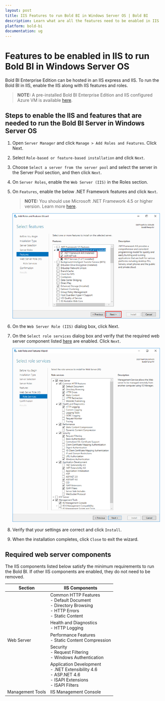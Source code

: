 ```yaml
---
layout: post
title: IIS Features to run Bold BI in Windows Server OS | Bold BI
description: Learn what are all the features need to be enabled in IIS to run Bold BI application in Windows Server OS.
platform: bold-bi
documentation: ug
---
```


# Features to be enabled in IIS to run Bold BI in Windows Server OS
Bold BI Enterprise Edition can be hosted in an IIS express and IIS. To run the Bold BI in IIS, enable the IIS along with IIS features and roles.

> **NOTE:**  A pre-installed Bold BI Enterprise Edition and IIS configured Azure VM is available [here](https://azuremarketplace.microsoft.com/en-us/marketplace/apps/syncfusion.bold-bi-enterprise-multi-tenant).

## Steps to enable the IIS and features that are needed to run the Bold BI Server in Windows Server OS

1. Open `Server Manager` and click `Manage > Add Roles and Features`. Click Next.  

2. Select `Role-based or feature-based installation` and click `Next`.    

3. Choose `Select a server from the server pool` and select the server in the Server Pool section, and then click `Next`.

4. On `Server Roles`, enable the `Web Server (IIS)` in the Roles section.  

5. On `Features`, enable the below .NET Framework features and click `Next`.

   > **NOTE:**  You should use Microsoft .NET Framework 4.5 or higher version. Learn more [here](/overview/).

   ![Roles and Features](/static/assets/faq/images/roles-features.png)

6. On the `Web Server Role (IIS)` dialog box, click Next.

7. On the `Select role services` dialog box and verify that the required web server component listed [here](/faq/features-needed-to-enable-in-iis-to-run-bold-bi-in-win-server-os/#required-web-server-components) are enabled. Click `Next`.
   
   ![Roles and Features](/static/assets/faq/images/role-services.png)

8. Verify that your settings are correct and click `Install`.
    
9. When the installation completes, click `Close` to exit the wizard.  

## Required web server components

The IIS components listed below satisfy the minimum requirements to run the Bold BI. If other IIS components are enabled, they do not need to be removed.  

<meta charset="utf-8"/>
<table>
  <thead>
    <tr>
    <th scope="col">Section</th>
    <th scope="col">IIS Components</th>
    </tr>
  </thead>
  <tbody>
    <tr>
        <td rowspan="5">Web Server</td>
        <td>Common HTTP Features
            <br>- Default Document  
            <br>- Directory Browsing  
            <br>- HTTP Errors 
            <br>- Static Content  
        </td>
    </tr>
    <tr>
        <td>Health and Diagnostics 
            <br>- HTTP Logging
        </td>
    </tr>
    <tr>
        <td>Performance Features
            <br>- Static Content Compression</td>
    </tr>
    <tr>
        <td>Security 
            <br>- Request Filtering  
            <br>- Windows Authentication</td>
    </tr>
    <tr>
        <td>Application Development  
            <br>- .NET Extensibility 4.6
            <br>- ASP.NET 4.6
            <br>- ISAPI Extensions  
            <br>- ISAPI Filters</td>
    </tr>
    <tr>
        <td>Management Tools</td>
        <td>IIS Management Console</td>
    </tr>
  </tbody>
</table>

